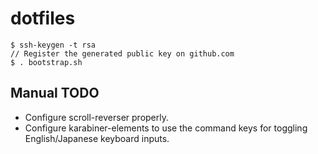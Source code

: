 # dotfiles

```
$ ssh-keygen -t rsa
// Register the generated public key on github.com
$ . bootstrap.sh
```

## Manual TODO
- Configure scroll-reverser properly.
- Configure karabiner-elements to use the command keys for toggling English/Japanese keyboard inputs.
